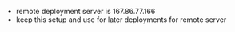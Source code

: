 - remote deployment server is 167.86.77.166
- keep this setup and use for later deployments for remote server
